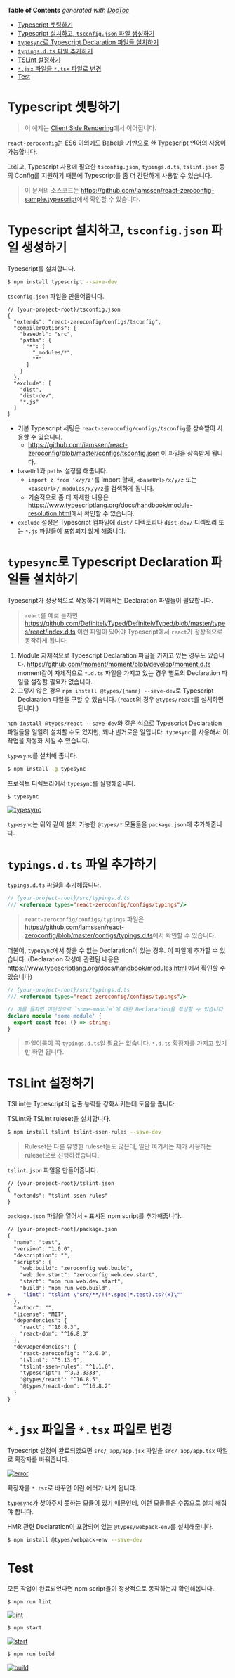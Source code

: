 <!-- START doctoc generated TOC please keep comment here to allow auto update -->
<!-- DON'T EDIT THIS SECTION, INSTEAD RE-RUN doctoc TO UPDATE -->
**Table of Contents**  *generated with [DocToc](https://github.com/thlorenz/doctoc)*

- [Typescript 셋팅하기](#typescript-%EC%85%8B%ED%8C%85%ED%95%98%EA%B8%B0)
- [Typescript 설치하고, `tsconfig.json` 파일 생성하기](#typescript-%EC%84%A4%EC%B9%98%ED%95%98%EA%B3%A0-tsconfigjson-%ED%8C%8C%EC%9D%BC-%EC%83%9D%EC%84%B1%ED%95%98%EA%B8%B0)
- [`typesync`로 Typescript Declaration 파일들 설치하기](#typesync%EB%A1%9C-typescript-declaration-%ED%8C%8C%EC%9D%BC%EB%93%A4-%EC%84%A4%EC%B9%98%ED%95%98%EA%B8%B0)
- [`typings.d.ts` 파일 추가하기](#typingsdts-%ED%8C%8C%EC%9D%BC-%EC%B6%94%EA%B0%80%ED%95%98%EA%B8%B0)
- [TSLint 설정하기](#tslint-%EC%84%A4%EC%A0%95%ED%95%98%EA%B8%B0)
- [`*.jsx` 파일을 `*.tsx` 파일로 변경](#jsx-%ED%8C%8C%EC%9D%BC%EC%9D%84-tsx-%ED%8C%8C%EC%9D%BC%EB%A1%9C-%EB%B3%80%EA%B2%BD)
- [Test](#test)

<!-- END doctoc generated TOC please keep comment here to allow auto update -->

# Typescript 셋팅하기

> 이 예제는 [Client Side Rendering](../Client-Side-Rendering/ko.md)에서 이어집니다.

`react-zeroconfig`는 ES6 이외에도 Babel을 기반으로 한 Typescript 언어의 사용이 가능합니다.

그리고, Typescript 사용에 필요한 `tsconfig.json`, `typings.d.ts`, `tslint.json` 등의 Config를 지원하기 때문에 Typescript를 좀 더 간단하게 사용할 수 있습니다.

> 이 문서의 소스코드는 <https://github.com/iamssen/react-zeroconfig-sample.typescript>에서 확인할 수 있습니다.

# Typescript 설치하고, `tsconfig.json` 파일 생성하기

Typescript를 설치합니다.

```sh
$ npm install typescript --save-dev
```

`tsconfig.json` 파일을 만들어줍니다.

```json5
// {your-project-root}/tsconfig.json
{
  "extends": "react-zeroconfig/configs/tsconfig",
  "compilerOptions": {
    "baseUrl": "src",
    "paths": {
      "*": [
        "_modules/*",
        "*"
      ]
    }
  },
  "exclude": [
    "dist",
    "dist-dev",
    "*.js"
  ]
}
```

- 기본 Typescript 세팅은 `react-zeroconfig/configs/tsconfig`를 상속받아 사용할 수 있습니다.
  - <https://github.com/iamssen/react-zeroconfig/blob/master/configs/tsconfig.json> 이 파일을 상속받게 됩니다.
- `baseUrl`과 `paths` 설정을 해줍니다.
  - `import z from 'x/y/z'`를 import 할때, `<baseUrl>/x/y/z` 또는 `<baseUrl>/_modules/x/y/z`를 검색하게 됩니다.
  - 기술적으로 좀 더 자세한 내용은 <https://www.typescriptlang.org/docs/handbook/module-resolution.html>에서 확인할 수 있습니다.
- `exclude` 설정은 Typescript 컴파일에 `dist/` 디렉토리나 `dist-dev/` 디렉토리 또는 `*.js` 파일들이 포함되지 않게 해줍니다.

# `typesync`로 Typescript Declaration 파일들 설치하기

Typescript가 정상적으로 작동하기 위해서는 Declaration 파일들이 필요합니다. 

> `react`를 예로 들자면 <https://github.com/DefinitelyTyped/DefinitelyTyped/blob/master/types/react/index.d.ts> 이런 파일이 있어야 Typescript에서 `react`가 정상적으로 동작하게 됩니다.

1. Module 자체적으로 Typescript Declaration 파일을 가지고 있는 경우도 있습니다. <https://github.com/moment/moment/blob/develop/moment.d.ts> moment같이 자체적으로 `*.d.ts` 파일을 가지고 있는 경우 별도의 Declaration 파일을 설정할 필요가 없습니다.
2. 그렇지 않은 경우 `npm install @types/{name} --save-dev`로 Typescript Declaration 파일을 구할 수 있습니다. (`react`의 경우 `@types/react`를 설치하면 됩니다.)

`npm install @types/react --save-dev`와 같은 식으로 Typescript Declaration 파일들을 일일히 설치할 수도 있지만, 꽤나 번거로운 일입니다. `typesync`를 사용해서 이 작업을 자동화 시킬 수 있습니다.

`typesync`를 설치해 줍니다.

```sh
$ npm install -g typesync 
```

프로젝트 디렉토리에서 `typesync`를 실행해줍니다.

```sh
$ typesync
```

[![typesync](images/typesync.gif)](images/typesync.gif)

`typesync`는 위와 같이 설치 가능한 `@types/*` 모듈들을 `package.json`에 추가해줍니다.

# `typings.d.ts` 파일 추가하기

`typings.d.ts` 파일을 추가해줍니다.

```typescript
// {your-project-root}/src/typings.d.ts
/// <reference types="react-zeroconfig/configs/typings"/>

```
> `react-zeroconfig/configs/typings` 파일은 <https://github.com/iamssen/react-zeroconfig/blob/master/configs/typings.d.ts>에서 확인할 수 있습니다.

더불어, `typesync`에서 찾을 수 없는 Declaration이 있는 경우. 이 파일에 추가할 수 있습니다.  (Declaration 작성에 관련된 내용은 <https://www.typescriptlang.org/docs/handbook/modules.html> 에서 확인할 수 있습니다)

```typescript
// {your-project-root}/src/typings.d.ts
/// <reference types="react-zeroconfig/configs/typings"/>

// 예를 들자면 이런식으로 `some-module`에 대한 Declaration을 작성할 수 있습니다 
declare module 'some-module' {
  export const foo: () => string;
}
```

> 파일이름이 꼭 `typings.d.ts`일 필요는 없습니다. `*.d.ts` 확장자를 가지고 있기만 하면 됩니다.

# TSLint 설정하기

TSLint는 Typescript의 검출 능력을 강화시키는데 도움을 줍니다.

TSLint와 TSLint ruleset을 설치합니다. 

```sh
$ npm install tslint tslint-ssen-rules --save-dev
```

> Ruleset은 다른 유명한 ruleset들도 많은데, 일단 여기서는 제가 사용하는 ruleset으로 진행하겠습니다.

`tslint.json` 파일을 만들어줍니다.

```json5
// {your-project-root}/tslint.json
{
  "extends": "tslint-ssen-rules"
}
```

`package.json` 파일을 열어서 `+` 표시된 npm script를 추가해줍니다.

```diff
// {your-project-root}/package.json
{
  "name": "test",
  "version": "1.0.0",
  "description": "",
  "scripts": {
    "web.build": "zeroconfig web.build",
    "web.dev.start": "zeroconfig web.dev.start",
    "start": "npm run web.dev.start",
    "build": "npm run web.build",
+    "lint": "tslint \"src/**/!(*.spec|*.test).ts?(x)\""
  },
  "author": "",
  "license": "MIT",
  "dependencies": {
    "react": "^16.8.3",
    "react-dom": "^16.8.3"
  },
  "devDependencies": {
    "react-zeroconfig": "^2.0.0",
    "tslint": "^5.13.0",
    "tslint-ssen-rules": "^1.1.0",
    "typescript": "^3.3.3333",
    "@types/react": "^16.8.5",
    "@types/react-dom": "^16.8.2"
  }
}
```

# `*.jsx` 파일을 `*.tsx` 파일로 변경

Typescript 설정이 완료되었으면 `src/_app/app.jsx` 파일을 `src/_app/app.tsx` 파일로 확장자를 바꿔줍니다.

[![error](images/error.png)](images/error.png)

확장자를 `*.tsx`로 바꾸면 이런 에러가 나게 됩니다.

`typesync`가 찾아주지 못하는 모듈이 있기 때문인데, 이런 모듈들은 수동으로 설치 해줘야 합니다.

HMR 관련 Declaration이 포함되어 있는 `@types/webpack-env`를 설치해줍니다.

```sh
$ npm install @types/webpack-env --save-dev
```

# Test

모든 작업이 완료되었다면 npm script들이 정상적으로 동작하는지 확인해봅니다.

```sh
$ npm run lint
```

[![lint](images/lint.gif)](images/lint.gif)

```sh
$ npm start
```

[![start](images/start.gif)](images/start.gif)

```sh
$ npm run build
```

[![build](images/build.gif)](images/build.gif)